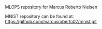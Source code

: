 MLOPS repository for Marcus Roberto Nielsen

MNIST repository can be found at: https://github.com/marcusroberto02/mnist.git
